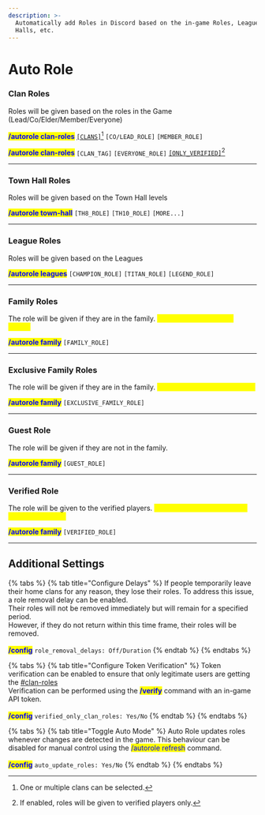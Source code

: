 ```yaml
---
description: >-
  Automatically add Roles in Discord based on the in-game Roles, Leagues, Town
  Halls, etc.
---
```


# Auto Role

### Clan Roles

Roles will be given based on the roles in the Game (Lead/Co/Elder/Member/Everyone)

<mark style="color:blue;">**/autorole clan-roles**</mark> [`[CLANS]`](#user-content-fn-1)[^1]  `[CO/LEAD_ROLE]` `[MEMBER_ROLE]`&#x20;

<mark style="color:blue;">**/autorole clan-roles**</mark> `[CLAN_TAG]`  `[EVERYONE_ROLE]` [`[ONLY_VERIFIED]`](#user-content-fn-2)[^2]&#x20;

***

### Town Hall Roles

Roles will be given based on the Town Hall levels

<mark style="color:blue;">**/autorole town-hall**</mark> `[TH8_ROLE]`  `[TH10_ROLE]` `[MORE...]`&#x20;

***

### League Roles

Roles will be given based on the Leagues

<mark style="color:blue;">**/autorole leagues**</mark> `[CHAMPION_ROLE]`  `[TITAN_ROLE]` `[LEGEND_ROLE]`&#x20;

***

### Family Roles

The role will be given if they are in the family. <mark style="color:yellow;">(any account within the family)</mark>

<mark style="color:blue;">**/autorole family**</mark> `[FAMILY_ROLE]` &#x20;

***

### Exclusive Family Roles

The role will be given if they are in the family. <mark style="color:yellow;">(all accounts are in the family)</mark>

<mark style="color:blue;">**/autorole family**</mark> `[EXCLUSIVE_FAMILY_ROLE]` &#x20;

***

### Guest Role

The role will be given if they are not in the family.

<mark style="color:blue;">**/autorole family**</mark> `[GUEST_ROLE]` &#x20;

***

### Verified Role

The role will be given to the verified players. <mark style="color:yellow;">(who verified them using the /verify command)</mark>

<mark style="color:blue;">**/autorole family**</mark> `[VERIFIED_ROLE]` &#x20;

***

## Additional Settings

{% tabs %}
{% tab title="Configure Delays" %}
If people temporarily leave their home clans for any reason, they lose their roles. To address this issue, a role removal delay can be enabled.\
Their roles will not be removed immediately but will remain for a specified period.\
However, if they do not return within this time frame, their roles will be removed.\
\
<mark style="color:blue;">**/config**</mark> `role_removal_delays: Off/Duration` &#x20;
{% endtab %}
{% endtabs %}

{% tabs %}
{% tab title="Configure Token Verification" %}
Token verification can be enabled to ensure that only legitimate users are getting the [#clan-roles](auto-role.md#clan-roles "mention") \
Verification can be performed using the <mark style="color:blue;">**/verify**</mark> command with an in-game API token. \
\
<mark style="color:blue;">**/config**</mark> `verified_only_clan_roles: Yes/No` &#x20;
{% endtab %}
{% endtabs %}

{% tabs %}
{% tab title="Toggle Auto Mode" %}
Auto Role updates roles whenever changes are detected in the game. This behaviour can be disabled for manual control using the <mark style="color:blue;">/autorole refresh</mark> command.\
\
<mark style="color:blue;">**/config**</mark> `auto_update_roles: Yes/No` &#x20;
{% endtab %}
{% endtabs %}

[^1]: One or multiple clans can be selected.

[^2]: If enabled, roles will be given to verified players only.
